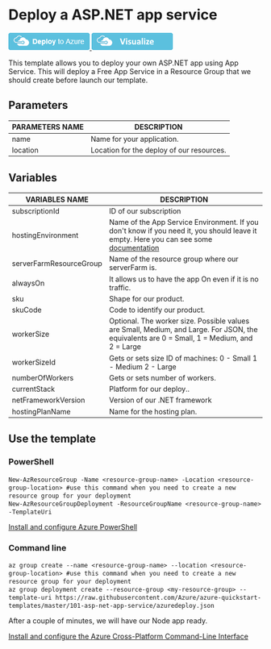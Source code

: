 # Deploy a ASP.NET app service

<a href="https://portal.azure.com/#create/Microsoft.Template/uri/https%3A%2F%2Fraw.githubusercontent.com%2FAzure4StudentQSTemplates%2Fazure-quickstart-templates%2Fmaster%2F101-asp-net-app-service%2Fazuredeploy.json" target="_blank">
    <img src="https://raw.githubusercontent.com/Azure/azure-quickstart-templates/master/1-CONTRIBUTION-GUIDE/images/deploytoazure.png"/>
</a>
<a href="http://armviz.io/#/?load=https%3A%2F%2Fraw.githubusercontent.com%2FAzure4StudentQSTemplates%2Fazure-quickstart-templates%2Fmaster%2F101-asp-net-app-service%2Fazuredeploy.json" target="_blank">
    <img src="https://raw.githubusercontent.com/Azure/azure-quickstart-templates/master/1-CONTRIBUTION-GUIDE/images/visualizebutton.png"/>
</a>

This template allows you to deploy your own ASP.NET app using App Service. This will deploy a Free App Service in a Resource Group that we should create before launch our template.

## Parameters

|**PARAMETERS NAME**   |**DESCRIPTION**   |
|---|---|
|name   |Name for your application.   |
|location   |Location for the deploy of our resources.   |


## Variables

|**VARIABLES NAME**   |**DESCRIPTION**   |
|---|---|
|subscriptionId   |ID of our subscription   |
|hostingEnvironment   |Name of the App Service Environment. If you don't know if you need it, you should leave it empty. Here you can see some [documentation](https://docs.microsoft.com/en-in/azure/app-service/environment/intro)   |
|serverFarmResourceGroup   |Name of the resource group where our serverFarm is.   |
|alwaysOn   |It allows us to have the app On even if it is no traffic.   |
|sku   |Shape for our product.   |
|skuCode   |Code to identify our product.   |
|workerSize   |Optional. The worker size. Possible values are Small, Medium, and Large. For JSON, the equivalents are 0 = Small, 1 = Medium, and 2 = Large   |
|workerSizeId   |Gets or sets size ID of machines: 0 - Small 1 - Medium 2 - Large   |
|numberOfWorkers   |Gets or sets number of workers.   |
|currentStack   |Platform for our deploy..   |
|netFrameworkVersion   |Version of our .NET framework   |
|hostingPlanName   |Name for the hosting plan.   |

## Use the template

### PowerShell

```
New-AzResourceGroup -Name <resource-group-name> -Location <resource-group-location> #use this command when you need to create a new resource group for your deployment
New-AzResourceGroupDeployment -ResourceGroupName <resource-group-name> -TemplateUri 
```

[Install and configure Azure PowerShell]()

### Command line

```
az group create --name <resource-group-name> --location <resource-group-location> #use this command when you need to create a new resource group for your deployment
az group deployment create --resource-group <my-resource-group> --template-uri https://raw.githubusercontent.com/Azure/azure-quickstart-templates/master/101-asp-net-app-service/azuredeploy.json
```

After a couple of minutes, we will have our Node app ready.


[Install and configure the Azure Cross-Platform Command-Line Interface]()